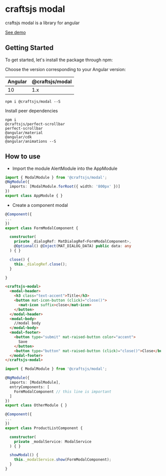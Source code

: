 # craftsjs modal

craftsjs modal is a library for angular

[See demo](http://craftsjs.com/admin/ecommerce/products)

## Getting Started
To get started, let's install the package through npm:

Choose the version corresponding to your Angular version:

 Angular     | @craftsjs/modal
 ----------- | -------------------
 10          | 1.x

```
npm i @craftsjs/modal --S
```

Install peer dependencies

```
npm i
@craftsjs/perfect-scrollbar
perfect-scrollbar
@angular/material
@angular/cdk
@angular/animations --S
```

## How to use

- Import the module AlertModule into the AppModule

```typescript
import { ModalModule } from '@craftsjs/modal';
@NgModule({
  imports: [ModalModule.forRoot({ width: '800px' })]
})
export class AppModule { }
```

- Create a component modal

```typescript
@Component({
...
})
export class FormModalComponent {

  constructor(
    private _dialogRef: MatDialogRef<FormModalComponent>,
    @Optional() @Inject(MAT_DIALOG_DATA) public data: any
  ) { }

  close() {
    this._dialogRef.close();
  }

}
```

```html
<craftsjs-modal>
  <modal-header>
    <h3 class="text-accent">Title</h3>
    <button mat-icon-button (click)="close()">
      <mat-icon suffix>close</mat-icon>
    </button>
  </modal-header>
  <modal-body>
    //modal body
  </modal-body>
  <modal-footer>
    <button type="submit" mat-raised-button color="accent">
      Save
    </button>
    <button type="button" mat-raised-button (click)="close()">Close</button>
  </modal-footer>
</craftsjs-modal>
```

```typescript
import { ModalModule } from '@craftsjs/modal';

@NgModule({
  imports: [ModalModule],
  entryComponents: [
    FormModalComponent // this line is important
  ]
})
export class OtherModule { }
```

```typescript
@Component({
...
})
export class ProductListComponent {

  constructor(
    private _modalService: ModalService
  ) { }

  showModal() {
    this._modalService.show(FormModalComponent);
  }
}
```
